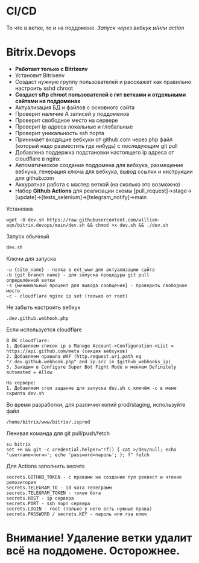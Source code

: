 # CI/CD
То что в ветке, то и на поддомене.
*Запуск через вебкук и/или action*


# Bitrix.Devops
* **Работает только с Bitrixenv**
* Установит Bitrixenv
* Создаст нужную группу пользователей и расскажет как правильно настроить sshd chroot
* **Создаст sftp chroot пользователей с гит ветками и отдельными сайтами на поддоменах**
* Актуализация БД и файлов с основного сайта
* Проверит наличие A записей у поддоменов
* Проверит свободное место на сервере
* Проверит ip адреса локальные и глобальные
* Проверит уникальность ssh порта
* Принимает входящие вебхуки от github.com через php файл (который надо разместить где нибудь) с последующим git pull
* Добавлена поддержка подстановки настоящего ip адреса от cloudflare в nginx
* Автоматическое создание поддомена для вебхука, размещение вебхука, генерация ключа для вебхука, вывод ссылки и инструкции для github.com
* Аккуратная работа с мастер веткой (на сколько это возможно)
* Набор **Github Actions** для реализации схемы [pull_request]->stage->[update]->[tests_selenium]->[telegram_notify]->main

Установка
```
wget -O dev.sh https://raw.githubusercontent.com/william-aqn/bitrix.devops/main/dev.sh && chmod +x dev.sh && ./dev.sh
```
Запуск обычный
```
dev.sh
```
Ключи для запуска
```
-u {site_name} - папка в ext_www для актуализации сайта
-b {git branch name} - для запуска процедуры git pull 
определённой ветки
-s {минимальный процент для вывода сообщения} - проверить свободное место
-c - cloudflare nginx ip set (только от root)
```

Не забыть настроить вебхук
```
.dev.github.webhook.php
```

Если используется cloudflare
```
В ЛК cloudflare:
1. Добавляем список ip в Manage Account->Configuration->List = https://api.github.com/meta (секция вебхуков)
2. Добавляем правила WAF (http.request.uri.path eq "/.dev.github.webhook.php" and ip.src in $github_webhooks_ip)
3. Заходим в Configure Super Bot Fight Mode и меняем Definitely automated = Allow

На сервере:
1. Добавляем cron задание для запуска dev.sh с ключём -c в меню скрипта dev.sh
```

Во время разработки, для различия копий prod/staging, используйте файл
```
/home/bitrix/www/bitrix/.isprod
```

Ленивая команда для git pull/push/fetch
```
su bitrix
set +H && git -c credential.helper="!f() { cat >/dev/null; echo 'username=логин'; echo 'password=пароль'; }; f" fetch
```

Для Actions заполнить secrets
```
secrets.GITHUB_TOKEN - с правами на создание пул реквест и чтение репозитория
secrets.TELEGRAM_TO - id чата телеграмм
secrets.TELEGRAM_TOKEN - токен бота
secrets.HOST - ip сервера
secrets.PORT - ssh порт сервера
secrets.LOGIN - root (только у него есть нужные права)
secrets.PASSWORD / secrets.KEY - пароль или rsa ключ
```

# Внимание! Удаление ветки удалит всё на поддомене. Осторожнее.